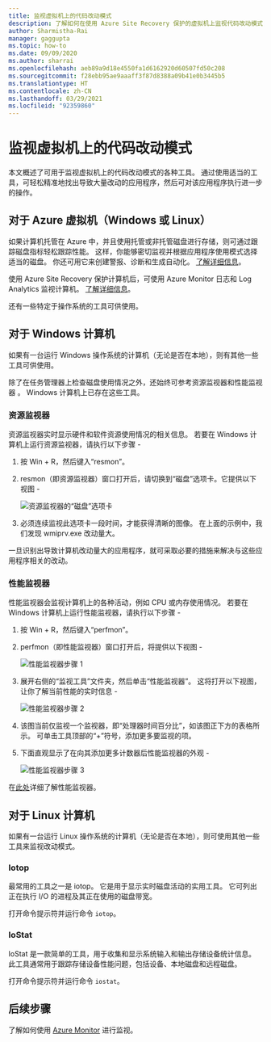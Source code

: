 ```yaml
---
title: 监视虚拟机上的代码改动模式
description: 了解如何在使用 Azure Site Recovery 保护的虚拟机上监视代码改动模式
author: Sharmistha-Rai
manager: gaggupta
ms.topic: how-to
ms.date: 09/09/2020
ms.author: sharrai
ms.openlocfilehash: aeb89a9d18e4550fa1d6162920d60507fd50c208
ms.sourcegitcommit: f28ebb95ae9aaaff3f87d8388a09b41e0b3445b5
ms.translationtype: HT
ms.contentlocale: zh-CN
ms.lasthandoff: 03/29/2021
ms.locfileid: "92359860"
---
```

# <a name="monitoring-churn-patterns-on-virtual-machines"></a>监视虚拟机上的代码改动模式

本文概述了可用于监视虚拟机上的代码改动模式的各种工具。 通过使用适当的工具，可轻松精准地找出导致大量改动的应用程序，然后可对该应用程序执行进一步的操作。

## <a name="for-azure-virtual-machines-windows-or-linux"></a>对于 Azure 虚拟机（Windows 或 Linux）

如果计算机托管在 Azure 中，并且使用托管或非托管磁盘进行存储，则可通过跟踪磁盘指标轻松跟踪性能。 这样，你能够密切监视并根据应用程序使用模式选择适当的磁盘。 你还可用它来创建警报、诊断和生成自动化。 [了解详细信息](https://azure.microsoft.com/blog/per-disk-metrics-managed-disks/)。

使用 Azure Site Recovery 保护计算机后，可使用 Azure Monitor 日志和 Log Analytics 监视计算机。 [了解详细信息](./monitor-log-analytics.md)。

还有一些特定于操作系统的工具可供使用。

## <a name="for-windows-machines"></a>对于 Windows 计算机

如果有一台运行 Windows 操作系统的计算机（无论是否在本地），则有其他一些工具可供使用。

除了在任务管理器上检查磁盘使用情况之外，还始终可参考资源监视器和性能监视器 。 Windows 计算机上已存在这些工具。

### <a name="resource-monitor"></a>资源监视器

资源监视器实时显示硬件和软件资源使用情况的相关信息。 若要在 Windows 计算机上运行资源监视器，请执行以下步骤 -

1. 按 Win + R，然后键入“resmon”。
1. resmon（即资源监视器）窗口打开后，请切换到“磁盘”选项卡。它提供以下视图 -

    ![资源监视器的“磁盘”选项卡](./media/monitoring-high-churn/resmon-disk-tab.png)

1. 必须连续监视此选项卡一段时间，才能获得清晰的图像。 在上面的示例中，我们发现 wmiprv.exe 改动量大。

一旦识别出导致计算机改动量大的应用程序，就可采取必要的措施来解决与这些应用程序相关的改动。

### <a name="performance-monitor"></a>性能监视器

性能监视器会监视计算机上的各种活动，例如 CPU 或内存使用情况。 若要在 Windows 计算机上运行性能监视器，请执行以下步骤 -

1. 按 Win + R，然后键入“perfmon”。
1. perfmon（即性能监视器）窗口打开后，将提供以下视图 -

    ![性能监视器步骤 1](./media/monitoring-high-churn/perfmon-step1.png)

1. 展开右侧的“监视工具”文件夹，然后单击“性能监视器”。 这将打开以下视图，让你了解当前性能的实时信息 -

    ![性能监视器步骤 2](./media/monitoring-high-churn/perfmon-step1.png)

1. 该图当前仅监视一个监视器，即“处理器时间百分比”，如该图正下方的表格所示。 可单击工具顶部的“+”符号，添加更多要监视的项。
1. 下面直观显示了在向其添加更多计数器后性能监视器的外观 -

    ![性能监视器步骤 3](./media/monitoring-high-churn/perfmon-step3.png)

在[此处](/dynamics365/business-central/dev-itpro/administration/monitor-use-performance-monitor-collect-event-trace-data)详细了解性能监视器。

## <a name="for-linux-machines"></a>对于 Linux 计算机

如果有一台运行 Linux 操作系统的计算机（无论是否在本地），则可使用其他一些工具来监视改动模式。

### <a name="iotop"></a>Iotop

最常用的工具之一是 iotop。 它是用于显示实时磁盘活动的实用工具。 它可列出正在执行 I/O 的进程及其正在使用的磁盘带宽。

打开命令提示符并运行命令 `iotop`。

### <a name="iostat"></a>IoStat

IoStat 是一款简单的工具，用于收集和显示系统输入和输出存储设备统计信息。 此工具通常用于跟踪存储设备性能问题，包括设备、本地磁盘和远程磁盘。

打开命令提示符并运行命令 `iostat`。

## <a name="next-steps"></a>后续步骤

了解如何使用 [Azure Monitor](monitor-log-analytics.md) 进行监视。